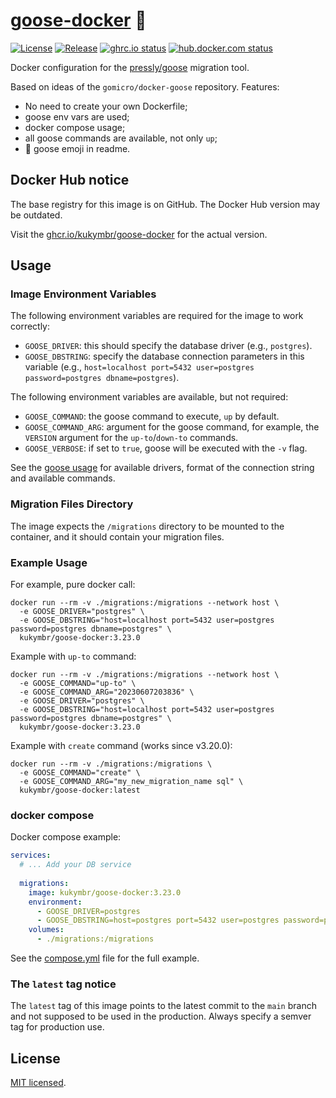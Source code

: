 # [goose-docker](https://github.com/kukymbr/goose-docker) 🪿

[![License](https://img.shields.io/github/license/kukymbr/goose-docker.svg)](https://github.com/kukymbr/goose-docker/blob/master/LICENSE)
[![Release](https://img.shields.io/github/release/kukymbr/goose-docker.svg)](https://github.com/kukymbr/goose-docker/releases/latest)
[![ghrc.io status](https://img.shields.io/github/actions/workflow/status/kukymbr/goose-docker/push_ghcr.yml?label=ghcr.io)](https://github.com/kukymbr/goose-docker/actions/workflows/push_ghcr.yml)
[![hub.docker.com status](https://img.shields.io/github/actions/workflow/status/kukymbr/goose-docker/push_dockerhub.yml?label=hub.docker.com)](https://github.com/kukymbr/goose-docker/actions/workflows/push_dockerhub.yml)

Docker configuration for the [pressly/goose](https://github.com/pressly/goose) migration tool.

Based on ideas of the `gomicro/docker-goose` repository.
Features:
* No need to create your own Dockerfile;
* goose env vars are used;
* docker compose usage;
* all goose commands are available, not only `up`;
* 🪿 goose emoji in readme.

## Docker Hub notice

The base registry for this image is on GitHub. 
The Docker Hub version may be outdated.

Visit the [ghcr.io/kukymbr/goose-docker](https://ghcr.io/kukymbr/goose-docker) 
for the actual version.

## Usage

### Image Environment Variables

The following environment variables are required for the image to work correctly:

- `GOOSE_DRIVER`: this should specify the database driver (e.g., `postgres`).
- `GOOSE_DBSTRING`: specify the database connection parameters in this variable
  (e.g., `host=localhost port=5432 user=postgres password=postgres dbname=postgres`).

The following environment variables are available, but not required:

- `GOOSE_COMMAND`: the goose command to execute, `up` by default.
- `GOOSE_COMMAND_ARG`: argument for the goose command,
  for example, the `VERSION` argument for the `up-to`/`down-to` commands.
- `GOOSE_VERBOSE`: if set to `true`, goose will be executed with the `-v` flag.

See the [goose usage](https://github.com/pressly/goose#usage)
for available drivers, format of the connection string and available commands.

### Migration Files Directory

The image expects the `/migrations` directory to be mounted to the container,
and it should contain your migration files.

### Example Usage

For example, pure docker call:

```shell
docker run --rm -v ./migrations:/migrations --network host \
  -e GOOSE_DRIVER="postgres" \
  -e GOOSE_DBSTRING="host=localhost port=5432 user=postgres password=postgres dbname=postgres" \
  kukymbr/goose-docker:3.23.0
```

Example with `up-to` command:

```shell
docker run --rm -v ./migrations:/migrations --network host \
  -e GOOSE_COMMAND="up-to" \
  -e GOOSE_COMMAND_ARG="20230607203836" \
  -e GOOSE_DRIVER="postgres" \
  -e GOOSE_DBSTRING="host=localhost port=5432 user=postgres password=postgres dbname=postgres" \
  kukymbr/goose-docker:3.23.0
```

Example with `create` command (works since v3.20.0):

```shell
docker run --rm -v ./migrations:/migrations \
  -e GOOSE_COMMAND="create" \
  -e GOOSE_COMMAND_ARG="my_new_migration_name sql" \
  kukymbr/goose-docker:latest
```

### docker compose

Docker compose example:

```yaml
services:
  # ... Add your DB service
  
  migrations:
    image: kukymbr/goose-docker:3.23.0
    environment:
      - GOOSE_DRIVER=postgres
      - GOOSE_DBSTRING=host=postgres port=5432 user=postgres password=postgres dbname=postgres
    volumes:
      - ./migrations:/migrations
```

See the [compose.yml](https://github.com/kukymbr/goose-docker/blob/main/compose.yml) file for the full example.

### The `latest` tag notice

The `latest` tag of this image points to the latest commit to the `main` branch
and not supposed to be used in the production. Always specify a semver tag for production use.

## License

[MIT licensed](https://github.com/kukymbr/goose-docker/blob/main/LICENSE).